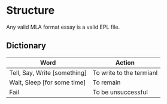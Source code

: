 # Structure
Any valid MLA format essay is a valid EPL file.

## Dictionary
| Word | Action | 
|---|---|
| Tell, Say, Write [something] | To write to the termianl |
| Wait, Sleep [for some time] | To remain |
| Fail | To be unsuccessful |
